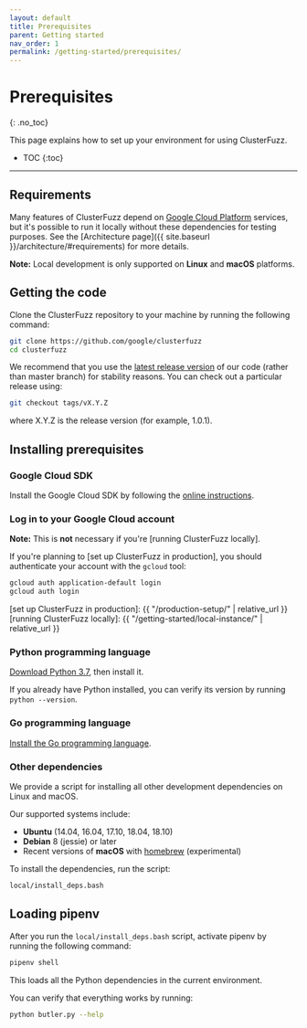 ```yaml
---
layout: default
title: Prerequisites
parent: Getting started
nav_order: 1
permalink: /getting-started/prerequisites/
---
```


# Prerequisites
{: .no_toc}

This page explains how to set up your environment for using ClusterFuzz.

- TOC
{:toc}

---
## Requirements
Many features of ClusterFuzz depend on [Google Cloud
Platform](https://cloud.google.com) services, but it's possible to run it locally without these dependencies for testing purposes. See the [Architecture page]({{ site.baseurl }}/architecture/#requirements) for more details.

**Note:** Local development is only supported on **Linux** and **macOS** platforms.

## Getting the code

Clone the ClusterFuzz repository to your machine by running the following command:

```bash
git clone https://github.com/google/clusterfuzz
cd clusterfuzz
```

We recommend that you use the [latest release
version](https://github.com/google/clusterfuzz/releases/latest) of our code
(rather than master branch) for stability reasons. You can check out a
particular release using:

```bash
git checkout tags/vX.Y.Z
```
where X.Y.Z is the release version (for example, 1.0.1). 

## Installing prerequisites

### Google Cloud SDK
Install the Google Cloud SDK by following the [online
instructions](https://cloud.google.com/sdk/).

### Log in to your Google Cloud account
**Note:** This is **not** necessary if you're [running ClusterFuzz locally].

If you're planning to [set up ClusterFuzz in production], you should
authenticate your account with the `gcloud` tool:

```bash
gcloud auth application-default login
gcloud auth login
```

[set up ClusterFuzz in production]: {{ "/production-setup/" | relative_url }}
[running ClusterFuzz locally]: {{ "/getting-started/local-instance/" | relative_url }}

### Python programming language
[Download Python 3.7](https://www.python.org/downloads/release/python-377/), then install it.

If you already have Python installed, you can verify its version by running `python --version`.

### Go programming language
[Install the Go programming language](https://golang.org/doc/install).

### Other dependencies
We provide a script for installing all other development dependencies on Linux
and macOS.

Our supported systems include:

- **Ubuntu** (14.04, 16.04, 17.10, 18.04, 18.10)
- **Debian** 8 (jessie) or later
- Recent versions of **macOS** with [homebrew] (experimental)

To install the dependencies, run the script:
```bash
local/install_deps.bash
```

[homebrew]: https://brew.sh/

## Loading pipenv
After you run the `local/install_deps.bash` script, activate pipenv by running the following command:

```bash
pipenv shell
```
This loads all the Python dependencies in the current environment.

You can verify that everything works by running:
```bash
python butler.py --help
```
